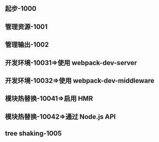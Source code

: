 <h2>起步-1000</h2>
<h2>管理资源-1001</h2>
<h2>管理输出-1002</h2>
<h2>开发环境-10031=>使用 webpack-dev-server</h2>
<h2>开发环境-10032=>使用 webpack-dev-middleware </h2>
<h2>模块热替换-10041=>启用 HMR </h2>
<h2>模块热替换-10042=>通过 Node.js API </h2>
<h2>tree shaking-1005</h2>